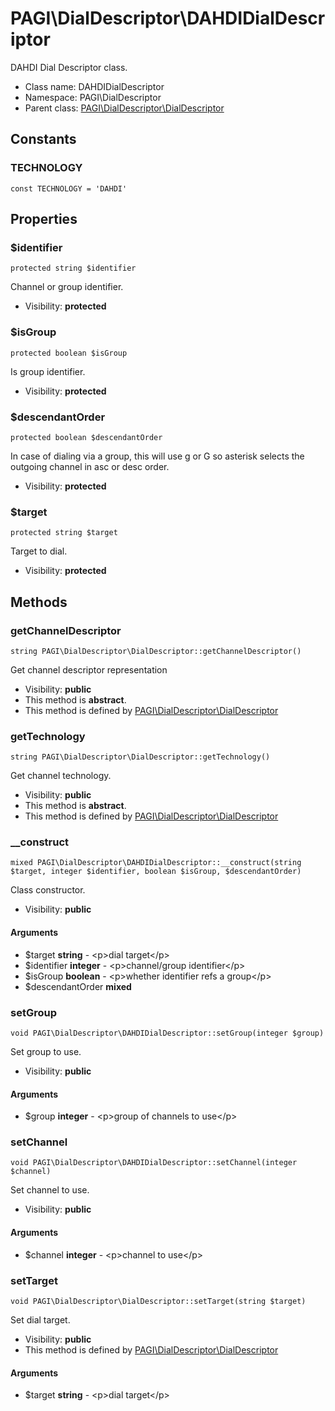 PAGI\DialDescriptor\DAHDIDialDescriptor
===============

DAHDI Dial Descriptor class.




* Class name: DAHDIDialDescriptor
* Namespace: PAGI\DialDescriptor
* Parent class: [PAGI\DialDescriptor\DialDescriptor](PAGI-DialDescriptor-DialDescriptor.md)



Constants
----------


### TECHNOLOGY

    const TECHNOLOGY = 'DAHDI'





Properties
----------


### $identifier

    protected string $identifier

Channel or group identifier.



* Visibility: **protected**


### $isGroup

    protected boolean $isGroup

Is group identifier.



* Visibility: **protected**


### $descendantOrder

    protected boolean $descendantOrder

In case of dialing via a group, this will use g or G so asterisk selects
the outgoing channel in asc or desc order.



* Visibility: **protected**


### $target

    protected string $target

Target to dial.



* Visibility: **protected**


Methods
-------


### getChannelDescriptor

    string PAGI\DialDescriptor\DialDescriptor::getChannelDescriptor()

Get channel descriptor representation



* Visibility: **public**
* This method is **abstract**.
* This method is defined by [PAGI\DialDescriptor\DialDescriptor](PAGI-DialDescriptor-DialDescriptor.md)




### getTechnology

    string PAGI\DialDescriptor\DialDescriptor::getTechnology()

Get channel technology.



* Visibility: **public**
* This method is **abstract**.
* This method is defined by [PAGI\DialDescriptor\DialDescriptor](PAGI-DialDescriptor-DialDescriptor.md)




### __construct

    mixed PAGI\DialDescriptor\DAHDIDialDescriptor::__construct(string $target, integer $identifier, boolean $isGroup, $descendantOrder)

Class constructor.



* Visibility: **public**


#### Arguments
* $target **string** - &lt;p&gt;dial target&lt;/p&gt;
* $identifier **integer** - &lt;p&gt;channel/group identifier&lt;/p&gt;
* $isGroup **boolean** - &lt;p&gt;whether identifier refs a group&lt;/p&gt;
* $descendantOrder **mixed**



### setGroup

    void PAGI\DialDescriptor\DAHDIDialDescriptor::setGroup(integer $group)

Set group to use.



* Visibility: **public**


#### Arguments
* $group **integer** - &lt;p&gt;group of channels to use&lt;/p&gt;



### setChannel

    void PAGI\DialDescriptor\DAHDIDialDescriptor::setChannel(integer $channel)

Set channel to use.



* Visibility: **public**


#### Arguments
* $channel **integer** - &lt;p&gt;channel to use&lt;/p&gt;



### setTarget

    void PAGI\DialDescriptor\DialDescriptor::setTarget(string $target)

Set dial target.



* Visibility: **public**
* This method is defined by [PAGI\DialDescriptor\DialDescriptor](PAGI-DialDescriptor-DialDescriptor.md)


#### Arguments
* $target **string** - &lt;p&gt;dial target&lt;/p&gt;


